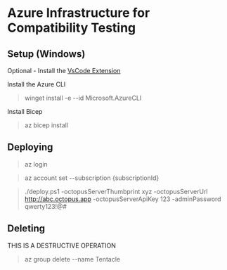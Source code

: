 # Azure Infrastructure for Compatibility Testing

## Setup (Windows)

Optional - Install the [VsCode Extension](https://marketplace.visualstudio.com/items?itemName=ms-azuretools.vscode-bicep)

Install the Azure CLI

> winget install -e --id Microsoft.AzureCLI

Install Bicep

> az bicep install

## Deploying

> az login

> az account set --subscription {subscriptionId}

> ./deploy.ps1 -octopusServerThumbprint xyz -octopusServerUrl http://abc.octopus.app -octopusServerApiKey 123 -adminPassword qwerty123!@#

## Deleting

THIS IS A DESTRUCTIVE OPERATION 

> az group delete --name Tentacle 